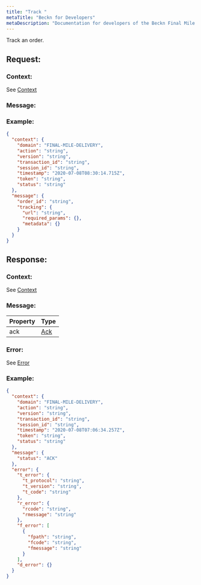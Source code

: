 ```yaml
---
title: "Track "
metaTitle: "Beckn for Developers"
metaDescription: "Documentation for developers of the Beckn Final Mile Delivery ecosystem"
---
```


Track an order.

## Request:

### Context:
See [Context](https://github.com/beckn/protocol-specifications/blob/master/core/schema/0.8.0/context.json)

### Message:

### Example:
```json
{
  "context": {
    "domain": "FINAL-MILE-DELIVERY",
    "action": "string",
    "version": "string",
    "transaction_id": "string",
    "session_id": "string",
    "timestamp": "2020-07-08T08:30:14.715Z",
    "token": "string",
    "status": "string"
  },
  "message": {
    "order_id": "string",
    "tracking": {
      "url": "string",
      "required_params": {},
      "metadata": {}
    }
  }
}
```

## Response:

### Context:
See [Context](https://github.com/beckn/protocol-specifications/blob/master/core/schema/0.8.0/context.json)

### Message:
| Property       | Type   |
|----------------|--------|
| ack         | [Ack](https://github.com/beckn/protocol-specifications/blob/master/core/schema/0.8.0/ack.json) |

### Error:
See [Error](https://github.com/beckn/protocol-specifications/blob/master/core/schema/0.8.0/error.json)

### Example:
```json
{
  "context": {
    "domain": "FINAL-MILE-DELIVERY",
    "action": "string",
    "version": "string",
    "transaction_id": "string",
    "session_id": "string",
    "timestamp": "2020-07-08T07:06:34.257Z",
    "token": "string",
    "status": "string"
  },
  "message": {
    "status": "ACK"
  },
  "error": {
    "t_error": {
      "t_protocol": "string",
      "t_version": "string",
      "t_code": "string"
    },
    "r_error": {
      "rcode": "string",
      "rmessage": "string"
    },
    "f_error": [
      {
        "fpath": "string",
        "fcode": "string",
        "fmessage": "string"
      }
    ],
    "d_error": {}
  }
}
```
